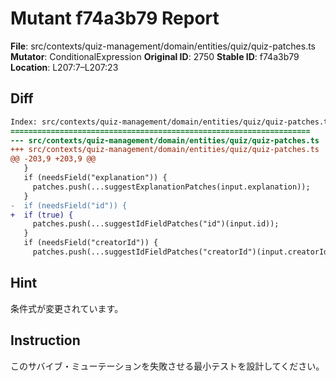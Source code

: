 # Mutant f74a3b79 Report

**File**: src/contexts/quiz-management/domain/entities/quiz/quiz-patches.ts
**Mutator**: ConditionalExpression
**Original ID**: 2750
**Stable ID**: f74a3b79
**Location**: L207:7–L207:23

## Diff

```diff
Index: src/contexts/quiz-management/domain/entities/quiz/quiz-patches.ts
===================================================================
--- src/contexts/quiz-management/domain/entities/quiz/quiz-patches.ts	original
+++ src/contexts/quiz-management/domain/entities/quiz/quiz-patches.ts	mutated #2750
@@ -203,9 +203,9 @@
   }
   if (needsField("explanation")) {
     patches.push(...suggestExplanationPatches(input.explanation));
   }
-  if (needsField("id")) {
+  if (true) {
     patches.push(...suggestIdFieldPatches("id")(input.id));
   }
   if (needsField("creatorId")) {
     patches.push(...suggestIdFieldPatches("creatorId")(input.creatorId));
```

## Hint

条件式が変更されています。

## Instruction

このサバイブ・ミューテーションを失敗させる最小テストを設計してください。
